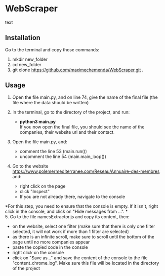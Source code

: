 # WebScraper
text

## Installation
Go to the terminal and copy those commands:
1. mkdir new_folder
2. cd new_folder
3. git clone https://github.com/maximechemenda/WebScraper.git .

## Usage
1. Open the file main.py, and on line 74, give the name of the final file (the file where the data should be written)

2. In the terminal, go to the directory of the project, and run:
   - **python3 main.py**\
If you now open the final file, you should see the name of the companies, their website url and their contact.
  
3. Open the file main.py, and:
   - comment the line 53 (main.run())
   - uncomment the line 54 (main.main_loop())

4. Go to the website https://www.polemermediterranee.com/Reseau/Annuaire-des-membres and:
   - right click on the page
   - click "Inspect"
   - If you are not already there, navigate to the console
   
*For this step, you need to ensure that the console is empty. If it isn't, right click in the console, and click on "Hide messages from ...". *\
5. Go to the file namesExtractor.js and copy its content, then:
   - on the website, select one filter (make sure that there is only one filter selected, it will not work if more than 1 filter are selected)
   - as there is an infinite scroll, make sure to scroll until the bottom of the page until no more companies appear
   - paste the copied code in the console
   - right click on the console
   - click on "Save as..." and save the content of the console to the file "content_chrome.log". Make sure this file will be located in the directory of the project
   
